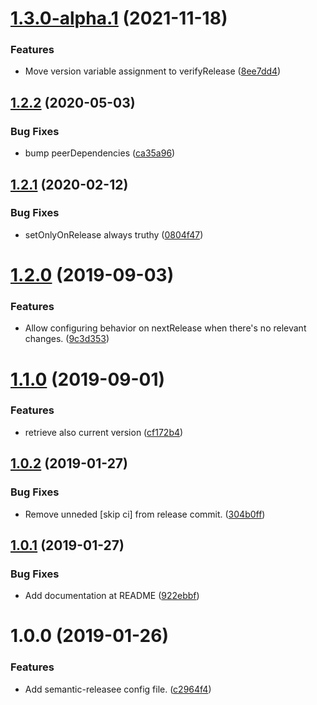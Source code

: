 # [1.3.0-alpha.1](https://github.com/lluchmk/semantic-release-ado/compare/v1.2.2...v1.3.0-alpha.1) (2021-11-18)


### Features

* Move version variable assignment to verifyRelease ([8ee7dd4](https://github.com/lluchmk/semantic-release-ado/commit/8ee7dd4f5c12cebf75662c57f4b105c206f64f6e))

## [1.2.2](https://github.com/lluchmk/semantic-release-ado/compare/v1.2.1...v1.2.2) (2020-05-03)


### Bug Fixes

*  bump peerDependencies ([ca35a96](https://github.com/lluchmk/semantic-release-ado/commit/ca35a96a4d6a91f5d238d59c433db4644d16d7f5))

## [1.2.1](https://github.com/lluchmk/semantic-release-ado/compare/v1.2.0...v1.2.1) (2020-02-12)


### Bug Fixes

* setOnlyOnRelease always truthy ([0804f47](https://github.com/lluchmk/semantic-release-ado/commit/0804f47ad749b8d561e38f1659fd17fb8ee6a603))

# [1.2.0](https://github.com/lluchmk/semantic-release-ado/compare/v1.1.0...v1.2.0) (2019-09-03)


### Features

* Allow configuring behavior on nextRelease when there's no relevant changes. ([9c3d353](https://github.com/lluchmk/semantic-release-ado/commit/9c3d353))

# [1.1.0](https://github.com/lluchmk/semantic-release-ado/compare/v1.0.2...v1.1.0) (2019-09-01)


### Features

* retrieve also current version ([cf172b4](https://github.com/lluchmk/semantic-release-ado/commit/cf172b4))

## [1.0.2](https://github.com/lluchmk/semantic-release-ado/compare/v1.0.1...v1.0.2) (2019-01-27)


### Bug Fixes

* Remove unneded [skip ci] from release commit. ([304b0ff](https://github.com/lluchmk/semantic-release-ado/commit/304b0ff))

## [1.0.1](https://github.com/lluchmk/semantic-release-ado/compare/v1.0.0...v1.0.1) (2019-01-27)


### Bug Fixes

* Add documentation at README ([922ebbf](https://github.com/lluchmk/semantic-release-ado/commit/922ebbf))

# 1.0.0 (2019-01-26)


### Features

* Add semantic-releasee config file. ([c2964f4](https://github.com/lluchmk/semantic-release-ado/commit/c2964f4))
